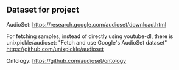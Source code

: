 Dataset for project
-------------------

AudioSet: https://research.google.com/audioset/download.html

For fetching samples, instead of directly using youtube-dl, there is
unixpickle/audioset: "Fetch and use Google's AudioSet dataset" https://github.com/unixpickle/audioset

Ontology: https://github.com/audioset/ontology
